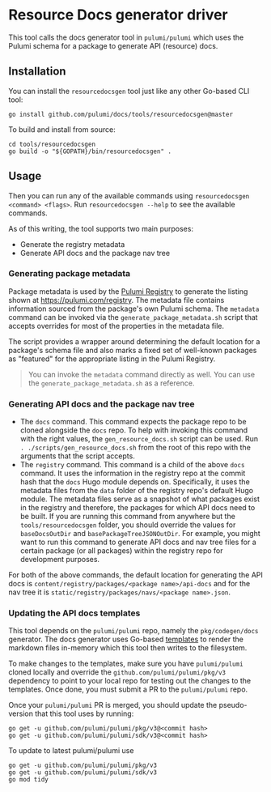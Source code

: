 # Resource Docs generator driver

This tool calls the docs generator tool in `pulumi/pulumi` which uses the Pulumi schema for a package to generate API (resource) docs.

## Installation

You can install the `resourcedocsgen` tool just like any other Go-based CLI tool:

```
go install github.com/pulumi/docs/tools/resourcedocsgen@master
```

To build and install from source:

```
cd tools/resourcedocsgen
go build -o "${GOPATH}/bin/resourcedocsgen" .
```

## Usage

Then you can run any of the available commands using `resourcedocsgen <command> <flags>`. Run `resourcedocsgen --help` to see the available commands.

As of this writing, the tool supports two main purposes:

* Generate the registry metadata
* Generate API docs and the package nav tree

### Generating package metadata

Package metadata is used by the [Pulumi Registry](https://github.com/pulumi/registry) to generate the listing shown at https://pulumi.com/registry.
The metadata file contains information sourced from the package's own Pulumi schema. The `metadata` command can be invoked via the
`generate_package_metadata.sh` script that accepts overrides for most of the properties in the metadata file.

The script provides a wrapper around determining the default location for a package's schema file and also marks a fixed set of
well-known packages as "featured" for the appropriate listing in the Pulumi Registry.

> You can invoke the `metadata` command directly as well. You can use the `generate_package_metadata.sh` as a reference.

### Generating API docs and the package nav tree

* The `docs` command. This command expects the package repo to be cloned alongside the `docs` repo. To help with invoking this command
with the right values, the `gen_resource_docs.sh` script can be used. Run `. ./scripts/gen_resource_docs.sh` from the root of this repo
with the arguments that the script accepts.
* The `registry` command. This command is a child of the above `docs` command. It uses the information in the registry repo at the commit
hash that the `docs` Hugo module depends on. Specifically, it uses the metadata files from the `data` folder of the registry repo's default
Hugo module. The metadata files serve as a snapshot of what packages exist in the registry and therefore, the packages for which API docs
need to be built. If you are running this command from anywhere but the `tools/resourcedocsgen` folder, you should override the values
for `baseDocsOutDir` and `basePackageTreeJSONOutDir`. For example, you might want to run this command to generate API docs and nav tree files
for a certain package (or all packages) within the registry repo for development purposes.

For both of the above commands, the default location for generating the API docs is `content/registry/packages/<package name>/api-docs`
and for the nav tree it is `static/registry/packages/navs/<package name>.json`.

### Updating the API docs templates

This tool depends on the `pulumi/pulumi` repo, namely the `pkg/codegen/docs` generator.
The docs generator uses Go-based [templates](https://github.com/pulumi/pulumi/tree/master/pkg/codegen/docs/templates) to render the markdown files in-memory which this tool then writes to the filesystem.

To make changes to the templates, make sure you have `pulumi/pulumi` cloned locally and override the `github.com/pulumi/pulumi/pkg/v3` dependency to point to
your local repo for testing out the changes to the templates. Once done, you must submit a PR to the `pulumi/pulumi` repo.

Once your `pulumi/pulumi` PR is merged, you should update the pseudo-version that this tool uses by running:

```
go get -u github.com/pulumi/pulumi/pkg/v3@<commit hash>
go get -u github.com/pulumi/pulumi/sdk/v3@<commit hash>
```

To update to latest pulumi/pulumi use

```
go get -u github.com/pulumi/pulumi/pkg/v3
go get -u github.com/pulumi/pulumi/sdk/v3
go mod tidy
```
